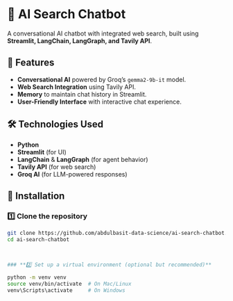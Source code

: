 # 🤖 AI Search Chatbot  
A conversational AI chatbot with integrated web search, built using **Streamlit, LangChain, LangGraph, and Tavily API**.

## 🌟 Features  
- **Conversational AI** powered by Groq’s `gemma2-9b-it` model.  
- **Web Search Integration** using Tavily API.  
- **Memory** to maintain chat history in Streamlit.  
- **User-Friendly Interface** with interactive chat experience.  

## 🛠️ Technologies Used  
- **Python**  
- **Streamlit** (for UI)  
- **LangChain** & **LangGraph** (for agent behavior)  
- **Tavily API** (for web search)  
- **Groq AI** (for LLM-powered responses)  


## 🚀 Installation  
### **1️⃣ Clone the repository**  
```bash
git clone https://github.com/abdulbasit-data-science/ai-search-chatbot.git
cd ai-search-chatbot


  
### **2️⃣ Set up a virtual environment (optional but recommended)**

python -m venv venv
source venv/bin/activate  # On Mac/Linux
venv\Scripts\activate     # On Windows

